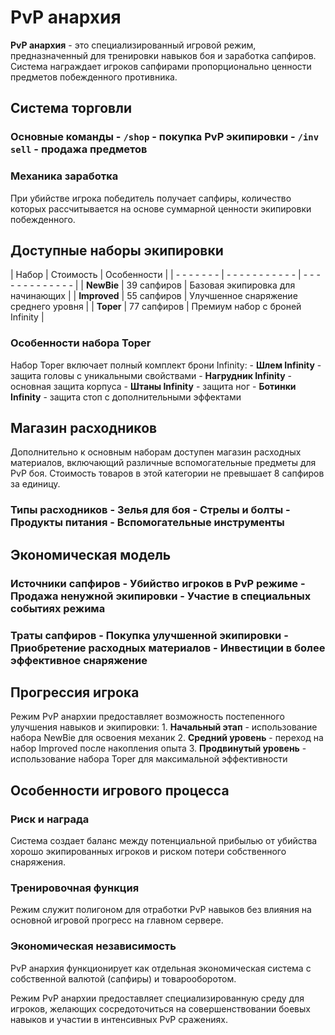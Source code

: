 # PvP анархия

**PvP анархия** - это специализированный игровой режим, предназначенный для тренировки навыков боя и заработка сапфиров. Система награждает игроков сапфирами пропорционально ценности предметов побежденного противника.

## Система торговли

### Основные команды - `/shop` - покупка PvP экипировки - `/inv sell` - продажа предметов

### Механика заработка
При убийстве игрока победитель получает сапфиры, количество которых рассчитывается на основе суммарной ценности экипировки побежденного.

## Доступные наборы экипировки

| Набор | Стоимость | Особенности |
| - - - - - - - | - - - - - - - - - - - | - - - - - - - - - - - - - |
| **NewBie** | 39 сапфиров | Базовая экипировка для начинающих |
| **Improved** | 55 сапфиров | Улучшенное снаряжение среднего уровня |
| **Toper** | 77 сапфиров | Премиум набор с броней Infinity |

### Особенности набора Toper

Набор Toper включает полный комплект брони Infinity: - **Шлем Infinity** - защита головы с уникальными свойствами - **Нагрудник Infinity** - основная защита корпуса - **Штаны Infinity** - защита ног - **Ботинки Infinity** - защита стоп с дополнительными эффектами

## Магазин расходников

Дополнительно к основным наборам доступен магазин расходных материалов, включающий различные вспомогательные предметы для PvP боя. Стоимость товаров в этой категории не превышает 8 сапфиров за единицу.

### Типы расходников - Зелья для боя - Стрелы и болты - Продукты питания - Вспомогательные инструменты

## Экономическая модель

### Источники сапфиров - Убийство игроков в PvP режиме - Продажа ненужной экипировки - Участие в специальных событиях режима

### Траты сапфиров - Покупка улучшенной экипировки - Приобретение расходных материалов - Инвестиции в более эффективное снаряжение

## Прогрессия игрока

Режим PvP анархии предоставляет возможность постепенного улучшения навыков и экипировки: 1. **Начальный этап** - использование набора NewBie для освоения механик
2. **Средний уровень** - переход на набор Improved после накопления опыта
3. **Продвинутый уровень** - использование набора Toper для максимальной эффективности

## Особенности игрового процесса

### Риск и награда
Система создает баланс между потенциальной прибылью от убийства хорошо экипированных игроков и риском потери собственного снаряжения.

### Тренировочная функция
Режим служит полигоном для отработки PvP навыков без влияния на основной игровой прогресс на главном сервере.

### Экономическая независимость
PvP анархия функционирует как отдельная экономическая система с собственной валютой (сапфиры) и товарооборотом.

Режим PvP анархии предоставляет специализированную среду для игроков, желающих сосредоточиться на совершенствовании боевых навыков и участии в интенсивных PvP сражениях.